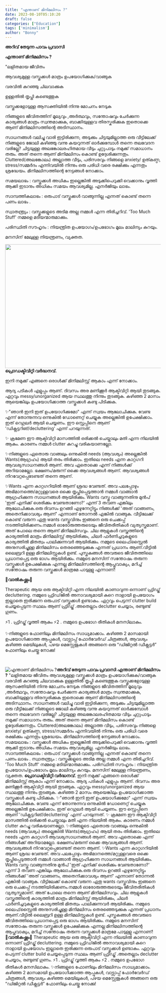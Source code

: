 ```yaml
---
title: "എന്താണ് മിനിമലിസം ?"
date: 2023-08-10T05:10:20
draft: false
categories: ["Education"]
tags: ['minimalism']
author: "Bonny"
---
```


<strong>അറിവ് തേടുന്ന പാവം പ്രവാസി</strong>

<strong>എന്താണ് മിനിമലിസം ?</strong>

"ലളിതമായ ജീവിതം

ആവശ്യമുള്ള വസ്തുക്കൾ മാത്രം ഉപയോഗിക്കുക/വാങ്ങുക

വരവിൽ കുറഞ്ഞു ചിലവാക്കുക

ഉള്ളതിൽ തൃപ്തി കണ്ടെത്തുക

വസ്തുക്കളോടുള്ള ആസക്തിയിൽ നിന്നു മോചനം നേടുക

നിങ്ങളുടെ ജീവിതത്തിന് മൂല്യവും ,അർത്ഥവും, സന്തോഷവും ചേർക്കുന്ന കാര്യങ്ങൾ മാത്രം സ്വന്തമാക്കുക, ബാക്കിയുള്ളവ തിരസ്കരിക്കുക ഇതൊക്കെ ആണ് മിനിമലിസത്തിന്റെ അടിസ്ഥാനം.

സാധനങ്ങൾ വലിച്ചു വാരി ഇട്ടിരിക്കുന്ന, അടുക്കും ചിട്ടയുമില്ലാത്ത ഒരു വീട്ടിലേക്ക് നിങ്ങളുടെ ജോലി കഴിഞ്ഞു വന്നു കയറുന്നത് ഓർക്കുമ്പോൾ തന്നെ തലവേദന വരില്ലേ? ചിട്ടയുള്ള അലങ്കോലരഹിതമായ വീടും ചുറ്റുപാടും നമുക്ക് സമാധാനം തരും. അത് തന്നെ ആണ് മിനിമലിസം കൊണ്ട് ഉദ്ദേശിക്കുന്നതും. Cluttered(അലങ്കോലം) അല്ലാത്ത വീടും, പരിസരവും നിങ്ങളെ anxiety/ ഉത്കണ്ഠ, stress/സമ്മർദം എന്നിവയിൽ നിന്നും ഒരു പരിധി വരെ രക്ഷിക്കും എന്നതും ശ്രദ്ധേയം. മിനിമലിസത്തിന്റെ നേട്ടങ്ങൾ നോക്കാം.

സമയലാഭം : വസ്തുക്കൾ അധികം ഇല്ലെങ്കിൽ അടുക്കിപെറുക്കി വെക്കാനും വൃത്തി ആക്കി ഇടാനും അധികം സമയം ആവശ്യമില്ല. എനർജിയും ലാഭം.

സാമ്പത്തികലാഭം : ഒരുപാട് വസ്തുക്കൾ വാങ്ങുന്നില്ല എന്നത് കൊണ്ട് തന്നെ പണം ലാഭം .

സ്വാതന്ത്ര്യം : വസ്തുക്കളുടെ അടിമ അല്ല നമ്മൾ എന്ന തിരിച്ചറിവ്. 'Too Much Stuff' നമ്മളെ മടിയന്മാരുമാക്കും.

പരിസ്ഥിതി സൗഹൃദം : നിയന്ത്രിത ഉപയോഗം/ഉപഭോഗം മൂലം മാലിന്യം കുറയും.

മനസിന്‌ മേലുള്ള നിയന്ത്രണം, വ്യക്തത.

<strong><a href="http://13.232.38.164/wp-content/uploads/2023/08/fwfwfg.jpg"><img class="size-full wp-image-406902 aligncenter" src="http://13.232.38.164/wp-content/uploads/2023/08/fwfwfg.jpg" alt="" width="750" height="400" /></a>പ്രൊഡക്ടിവിറ്റി വർദ്ധനവ്.</strong>

ഇനി നമുക്ക് എങ്ങനെ ഒരാൾക്ക് മിനിമലിസ്റ്റ് ആകാം എന്ന് നോക്കാം.

ആദ്യ പടികൾ എളുപ്പം ആണ്. ദിവസം അര മണിക്കൂർ ആക്ടിവിറ്റി ആയി തുടങ്ങുക. ഏറ്റവും messy/unorganized ആയ സ്ഥലത്തു നിന്നും തുടങ്ങുക. കഴിഞ്ഞ 2 മാസം ആയെങ്കിലും ഉപയോഗിക്കാത്ത വസ്തുക്കൾ കണ്ടു പിടിക്കുക.

✨"ഞാൻ ഇനി ഇത് ഉപയോഗിക്കുമോ" എന്ന് സ്വയം ആലോചിക്കുക. വേണ്ട എന്ന് തോന്നുന്നവ ഒന്നുകിൽ ഡോണെറ്റ് ചെയ്യുക അല്ലെങ്കിൽ ഉപേക്ഷിക്കാം. ഇത് റെഗുലർ ആയി ചെയ്യണം. ഈ സ്റ്റെപ്പിനെ ആണ് 'ഡിക്ലട്ടറിങ്/decluttering' എന്ന് പറയുന്നത്.

✨ ക്രമേണ ഈ ആക്ടിവിറ്റി മാസത്തിൽ ഒരിക്കൽ ചെയ്താലും മതി എന്ന നിലയിൽ ആകും. കാരണം നമ്മൾ clutter കുറച്ചു വരികയാണല്ലോ.

✨നിങ്ങളുടെ ഏതൊരു വാങ്ങലും ഒന്നുകിൽ needs (ആവശ്യം) അല്ലെങ്കിൽ Wants(ആഗ്രഹം) ആയി തരം തിരിക്കാം. ഇതിലെ needs എന്ന കാറ്റഗറി ആവശ്യസാധനങ്ങൾ ആണ്. അവ ഏതൊക്കെ എന്ന് നിങ്ങൾക്ക് അറിയാമല്ലോ. ഭക്ഷണം/മരുന്ന് ഒക്കെ ആവശ്യങ്ങൾ ആണ്. ആവശ്യങ്ങൾ നിറവേറ്റപ്പെടേണ്ടത് തന്നെ ആണ്.

✨Wants എന്ന കാറ്റഗറിയിൽ ആണ് ശ്രദ്ധ വേണ്ടത്. അവ പലപ്പോഴും അഭിമാനത്തെ/മറ്റുള്ളവരെ ഒക്കെ തൃപ്തിപ്പെടുത്താൻ നമ്മൾ വാങ്ങാൻ ആഗ്രഹിക്കുന്ന സാധനങ്ങൾ ആയിരിക്കും. Wants വസ്തു വാങ്ങുന്നതിനു മുൻപ് 'ഇത് എനിക്ക് ശെരിക്കും വേണ്ടതാണോ?' എന്ന് 3 തവണ എങ്കിലും ആലോചിക്കുക.ഒരു ദിവസം ഉറങ്ങി എഴുന്നേറ്റിട്ടും നിങ്ങൾക്ക് 'അത് വാങ്ങണം, അതെനിക്കാവശ്യം ആണ്' എന്നാണ് തോന്നൽ എങ്കിൽ വാങ്ങുക. വീട്ടിലേക്ക് കൊണ്ട് വരുന്ന ഏതു wants വസ്തുവിനും ഇങ്ങനെ ഒരു ചെക്കപ്പ് നടത്തിയിരിക്കണം.നമ്മൾ ഓരോരുത്തരുടെയും ജീവിതരീതികൾ വ്യത്യസ്തമാണ്. അത് പോലെ തന്നെ ആണ് മിനിമലിസവും. ചില ആളുകൾ വസ്ത്രത്തിന്റെ കാര്യത്തിൽ മാത്രം മിനിമലിസ്റ്റ് ആയിരിക്കും, ചിലർ ഫർണിച്ചറുകളുടെ കാര്യത്തിൽ മിതത്വം പാലിക്കുന്നവർ ആയിരിക്കും. നമ്മുടെ ലൈഫ്‌സ്റ്റൈൽ അനുസരിച്ചുള്ള മിനിമലിസം തെരഞ്ഞെടുക്കുക എന്നത് പ്രധാനം ആണ്.വീട്ടിൽ ലൈബ്രറി ഉള്ള മിനിമലിസ്റ്റുകൾ ഉണ്ട്. പുസ്തകങ്ങൾ അവരുടെ ജീവിതത്തിലെ പ്രധാനപ്പെട്ട ഒരു ഭാഗം ആയിരിക്കും. നമ്മുടെ മനസിന് സന്തോഷം തരുന്ന വസ്തുക്കൾ ഉപേക്ഷിക്കുക എന്നല്ല മിനിമലിസത്തിന്റെ ആപ്തവാക്യം, മറിച്ച് സന്തോഷം തരുന്ന വസ്തുക്കൾ മാത്രമേ പാടുള്ളു എന്നാണ്!

<strong>💢വാൽകഷ്ണം💢</strong>

Therapeutic ആയ ഒരു ആക്ടിവിറ്റി എന്ന നിലയിൽ കാണാവുന്ന ഒന്നാണ് ഫ്രിഡ്ജ് decluttering. നമ്മുടെ ഫ്രിഡ്‌ജിൽ അനാവശ്യമായി കുറെ നാളായി ഉപയോഗം ഇല്ലാതെ ഇരിക്കുന്ന ഒരുപാട് വസ്തുക്കൾ ഉണ്ടാകും. ഏറ്റവും പെട്ടന്ന് clutter build ചെയ്യപ്പെടുന്ന സ്ഥലം ആണ് ഫ്രിഡ്ജ് .അതെല്ലാം declutter ചെയ്യാം, രണ്ടുണ്ട് ഗുണം.

⚡1 . ഫ്രിഡ്ജ് വൃത്തി ആകും
⚡2 . നമ്മുടെ ഉപഭോഗ രീതികൾ മനസിലാകും.

✨നിങ്ങളുടെ ഫോണിലും മിനിമലിസം സാധ്യമാക്കാം. കഴിഞ്ഞ 2 മാസമായി ഉപയോഗിക്കാത്ത ആപ്പുകൾ, വാട്സാപ്പ്‌ ഫോർവേർഡ്‌ ചിത്രങ്ങൾ, ആവശ്യം കഴിഞ്ഞ മെയിലുകൾ, പഴയ മെസ്സേജുകൾ അങ്ങനെ ഒരു “ഡിജിറ്റൽ ഡീക്ലട്ടർ” ഫോണിലും ചെയ്തു നോക്കു!

&nbsp;


![എന്താണ് മിനിമലിസം ?](http://13.232.38.164/wp-content/uploads/2023/08/fwfwfg.jpg)**അറിവ് തേടുന്ന പാവം പ്രവാസി** **എന്താണ് മിനിമലിസം ?** "ലളിതമായ ജീവിതം ആവശ്യമുള്ള വസ്തുക്കൾ മാത്രം ഉപയോഗിക്കുക/വാങ്ങുക വരവിൽ കുറഞ്ഞു ചിലവാക്കുക ഉള്ളതിൽ തൃപ്തി കണ്ടെത്തുക വസ്തുക്കളോടുള്ള ആസക്തിയിൽ നിന്നു മോചനം നേടുക നിങ്ങളുടെ ജീവിതത്തിന് മൂല്യവും ,അർത്ഥവും, സന്തോഷവും ചേർക്കുന്ന കാര്യങ്ങൾ മാത്രം സ്വന്തമാക്കുക, ബാക്കിയുള്ളവ തിരസ്കരിക്കുക ഇതൊക്കെ ആണ് മിനിമലിസത്തിന്റെ അടിസ്ഥാനം. സാധനങ്ങൾ വലിച്ചു വാരി ഇട്ടിരിക്കുന്ന, അടുക്കും ചിട്ടയുമില്ലാത്ത ഒരു വീട്ടിലേക്ക് നിങ്ങളുടെ ജോലി കഴിഞ്ഞു വന്നു കയറുന്നത് ഓർക്കുമ്പോൾ തന്നെ തലവേദന വരില്ലേ? ചിട്ടയുള്ള അലങ്കോലരഹിതമായ വീടും ചുറ്റുപാടും നമുക്ക് സമാധാനം തരും. അത് തന്നെ ആണ് മിനിമലിസം കൊണ്ട് ഉദ്ദേശിക്കുന്നതും. Cluttered(അലങ്കോലം) അല്ലാത്ത വീടും, പരിസരവും നിങ്ങളെ anxiety/ ഉത്കണ്ഠ, stress/സമ്മർദം എന്നിവയിൽ നിന്നും ഒരു പരിധി വരെ രക്ഷിക്കും എന്നതും ശ്രദ്ധേയം. മിനിമലിസത്തിന്റെ നേട്ടങ്ങൾ നോക്കാം. സമയലാഭം : വസ്തുക്കൾ അധികം ഇല്ലെങ്കിൽ അടുക്കിപെറുക്കി വെക്കാനും വൃത്തി ആക്കി ഇടാനും അധികം സമയം ആവശ്യമില്ല. എനർജിയും ലാഭം. സാമ്പത്തികലാഭം : ഒരുപാട് വസ്തുക്കൾ വാങ്ങുന്നില്ല എന്നത് കൊണ്ട് തന്നെ പണം ലാഭം . സ്വാതന്ത്ര്യം : വസ്തുക്കളുടെ അടിമ അല്ല നമ്മൾ എന്ന തിരിച്ചറിവ്. 'Too Much Stuff' നമ്മളെ മടിയന്മാരുമാക്കും. പരിസ്ഥിതി സൗഹൃദം : നിയന്ത്രിത ഉപയോഗം/ഉപഭോഗം മൂലം മാലിന്യം കുറയും. മനസിന്‌ മേലുള്ള നിയന്ത്രണം, വ്യക്തത. **[](http://13.232.38.164/wp-content/uploads/2023/08/fwfwfg.jpg)പ്രൊഡക്ടിവിറ്റി വർദ്ധനവ്.** ഇനി നമുക്ക് എങ്ങനെ ഒരാൾക്ക് മിനിമലിസ്റ്റ് ആകാം എന്ന് നോക്കാം. ആദ്യ പടികൾ എളുപ്പം ആണ്. ദിവസം അര മണിക്കൂർ ആക്ടിവിറ്റി ആയി തുടങ്ങുക. ഏറ്റവും messy/unorganized ആയ സ്ഥലത്തു നിന്നും തുടങ്ങുക. കഴിഞ്ഞ 2 മാസം ആയെങ്കിലും ഉപയോഗിക്കാത്ത വസ്തുക്കൾ കണ്ടു പിടിക്കുക. ✨"ഞാൻ ഇനി ഇത് ഉപയോഗിക്കുമോ" എന്ന് സ്വയം ആലോചിക്കുക. വേണ്ട എന്ന് തോന്നുന്നവ ഒന്നുകിൽ ഡോണെറ്റ് ചെയ്യുക അല്ലെങ്കിൽ ഉപേക്ഷിക്കാം. ഇത് റെഗുലർ ആയി ചെയ്യണം. ഈ സ്റ്റെപ്പിനെ ആണ് 'ഡിക്ലട്ടറിങ്/decluttering' എന്ന് പറയുന്നത്. ✨ ക്രമേണ ഈ ആക്ടിവിറ്റി മാസത്തിൽ ഒരിക്കൽ ചെയ്താലും മതി എന്ന നിലയിൽ ആകും. കാരണം നമ്മൾ clutter കുറച്ചു വരികയാണല്ലോ. ✨നിങ്ങളുടെ ഏതൊരു വാങ്ങലും ഒന്നുകിൽ needs (ആവശ്യം) അല്ലെങ്കിൽ Wants(ആഗ്രഹം) ആയി തരം തിരിക്കാം. ഇതിലെ needs എന്ന കാറ്റഗറി ആവശ്യസാധനങ്ങൾ ആണ്. അവ ഏതൊക്കെ എന്ന് നിങ്ങൾക്ക് അറിയാമല്ലോ. ഭക്ഷണം/മരുന്ന് ഒക്കെ ആവശ്യങ്ങൾ ആണ്. ആവശ്യങ്ങൾ നിറവേറ്റപ്പെടേണ്ടത് തന്നെ ആണ്. ✨Wants എന്ന കാറ്റഗറിയിൽ ആണ് ശ്രദ്ധ വേണ്ടത്. അവ പലപ്പോഴും അഭിമാനത്തെ/മറ്റുള്ളവരെ ഒക്കെ തൃപ്തിപ്പെടുത്താൻ നമ്മൾ വാങ്ങാൻ ആഗ്രഹിക്കുന്ന സാധനങ്ങൾ ആയിരിക്കും. Wants വസ്തു വാങ്ങുന്നതിനു മുൻപ് 'ഇത് എനിക്ക് ശെരിക്കും വേണ്ടതാണോ?' എന്ന് 3 തവണ എങ്കിലും ആലോചിക്കുക.ഒരു ദിവസം ഉറങ്ങി എഴുന്നേറ്റിട്ടും നിങ്ങൾക്ക് 'അത് വാങ്ങണം, അതെനിക്കാവശ്യം ആണ്' എന്നാണ് തോന്നൽ എങ്കിൽ വാങ്ങുക. വീട്ടിലേക്ക് കൊണ്ട് വരുന്ന ഏതു wants വസ്തുവിനും ഇങ്ങനെ ഒരു ചെക്കപ്പ് നടത്തിയിരിക്കണം.നമ്മൾ ഓരോരുത്തരുടെയും ജീവിതരീതികൾ വ്യത്യസ്തമാണ്. അത് പോലെ തന്നെ ആണ് മിനിമലിസവും. ചില ആളുകൾ വസ്ത്രത്തിന്റെ കാര്യത്തിൽ മാത്രം മിനിമലിസ്റ്റ് ആയിരിക്കും, ചിലർ ഫർണിച്ചറുകളുടെ കാര്യത്തിൽ മിതത്വം പാലിക്കുന്നവർ ആയിരിക്കും. നമ്മുടെ ലൈഫ്‌സ്റ്റൈൽ അനുസരിച്ചുള്ള മിനിമലിസം തെരഞ്ഞെടുക്കുക എന്നത് പ്രധാനം ആണ്.വീട്ടിൽ ലൈബ്രറി ഉള്ള മിനിമലിസ്റ്റുകൾ ഉണ്ട്. പുസ്തകങ്ങൾ അവരുടെ ജീവിതത്തിലെ പ്രധാനപ്പെട്ട ഒരു ഭാഗം ആയിരിക്കും. നമ്മുടെ മനസിന് സന്തോഷം തരുന്ന വസ്തുക്കൾ ഉപേക്ഷിക്കുക എന്നല്ല മിനിമലിസത്തിന്റെ ആപ്തവാക്യം, മറിച്ച് സന്തോഷം തരുന്ന വസ്തുക്കൾ മാത്രമേ പാടുള്ളു എന്നാണ്! **💢വാൽകഷ്ണം💢** Therapeutic ആയ ഒരു ആക്ടിവിറ്റി എന്ന നിലയിൽ കാണാവുന്ന ഒന്നാണ് ഫ്രിഡ്ജ് decluttering. നമ്മുടെ ഫ്രിഡ്‌ജിൽ അനാവശ്യമായി കുറെ നാളായി ഉപയോഗം ഇല്ലാതെ ഇരിക്കുന്ന ഒരുപാട് വസ്തുക്കൾ ഉണ്ടാകും. ഏറ്റവും പെട്ടന്ന് clutter build ചെയ്യപ്പെടുന്ന സ്ഥലം ആണ് ഫ്രിഡ്ജ് .അതെല്ലാം declutter ചെയ്യാം, രണ്ടുണ്ട് ഗുണം. ⚡1 . ഫ്രിഡ്ജ് വൃത്തി ആകും ⚡2 . നമ്മുടെ ഉപഭോഗ രീതികൾ മനസിലാകും. ✨നിങ്ങളുടെ ഫോണിലും മിനിമലിസം സാധ്യമാക്കാം. കഴിഞ്ഞ 2 മാസമായി ഉപയോഗിക്കാത്ത ആപ്പുകൾ, വാട്സാപ്പ്‌ ഫോർവേർഡ്‌ ചിത്രങ്ങൾ, ആവശ്യം കഴിഞ്ഞ മെയിലുകൾ, പഴയ മെസ്സേജുകൾ അങ്ങനെ ഒരു “ഡിജിറ്റൽ ഡീക്ലട്ടർ” ഫോണിലും ചെയ്തു നോക്കു! 

